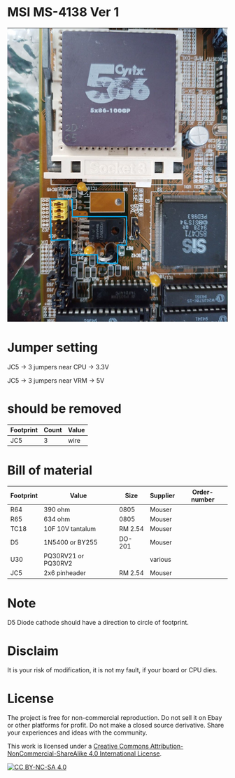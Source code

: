 # MSI MS-4138 Ver 1

![pictures](https://github.com/matt1187/3.3V-adventure/blob/main/MS4138/ms4138.jpg)

# Jumper setting
JC5 ->  3 jumpers near CPU -> 3.3V

JC5 ->  3 jumpers near VRM ->  5V

# should be removed
|Footprint|Count|Value|
|------|----|-----|
|JC5|3|wire|


# Bill of material


|Footprint|Value|Size|Supplier|Order-number|
|--------------|-----|-----|-------|-----------------|
|R64| 390 ohm|0805|Mouser||
|R65| 634 ohm|0805|Mouser||
|TC18| 10F 10V tantalum | RM 2.54|Mouser||
|D5|1N5400 or BY255 |DO-201|Mouser||
|U30|PQ30RV21 or PQ30RV2||various||
|JC5|2x6 pinheader|RM 2.54|Mouser||

# Note
D5 Diode cathode should have a direction to circle of footprint.

# Disclaim
It is your risk of modification, it is not my fault, if your board or CPU dies.


# License
The project is free for non-commercial reproduction. Do not sell it on Ebay or other platforms for profit. Do not make a closed source derivative. Share your experiences and ideas with the community.

This work is licensed under a [Creative Commons Attribution-NonCommercial-ShareAlike 4.0 International License][cc-by-nc-sa].

[![CC BY-NC-SA 4.0][cc-by-nc-sa-image]][cc-by-nc-sa]

[cc-by-nc-sa]: http://creativecommons.org/licenses/by-nc-sa/4.0/
[cc-by-nc-sa-image]: https://licensebuttons.net/l/by-nc-sa/4.0/88x31.png
